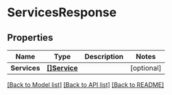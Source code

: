 # ServicesResponse

## Properties

Name | Type | Description | Notes
------------ | ------------- | ------------- | -------------
**Services** | [**[]Service**](Service.md) |  | [optional] 

[[Back to Model list]](../README.md#documentation-for-models) [[Back to API list]](../README.md#documentation-for-api-endpoints) [[Back to README]](../README.md)


